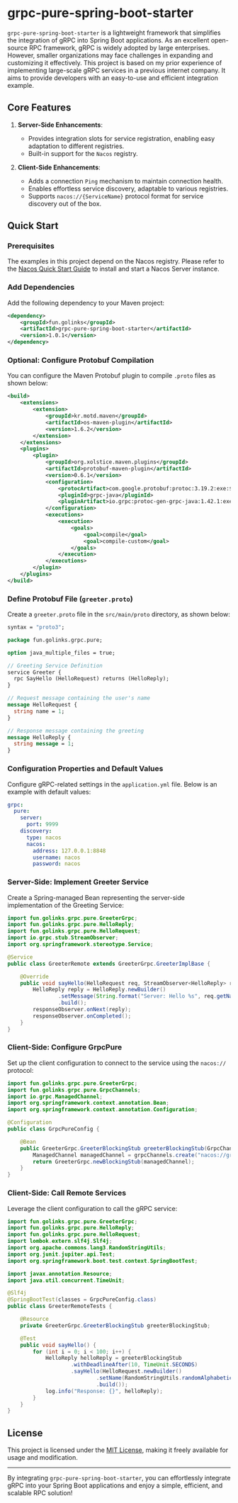 # grpc-pure-spring-boot-starter

`grpc-pure-spring-boot-starter` is a lightweight framework that simplifies the integration of gRPC into Spring Boot applications. As an excellent open-source RPC framework, gRPC is widely adopted by large enterprises. However, smaller organizations may face challenges in expanding and customizing it effectively. This project is based on my prior experience of implementing large-scale gRPC services in a previous internet company. It aims to provide developers with an easy-to-use and efficient integration example.

## Core Features

1. **Server-Side Enhancements**:
    - Provides integration slots for service registration, enabling easy adaptation to different registries.
    - Built-in support for the `Nacos` registry.

2. **Client-Side Enhancements**:
    - Adds a connection `Ping` mechanism to maintain connection health.
    - Enables effortless service discovery, adaptable to various registries.
    - Supports `nacos://{ServiceName}` protocol format for service discovery out of the box.

## Quick Start

### Prerequisites

The examples in this project depend on the Nacos registry. Please refer to the [Nacos Quick Start Guide](https://nacos.io/docs/v2.3/quickstart/quick-start/) to install and start a Nacos Server instance.

### Add Dependencies

Add the following dependency to your Maven project:

```xml
<dependency>
    <groupId>fun.golinks</groupId>
    <artifactId>grpc-pure-spring-boot-starter</artifactId>
    <version>1.0.1</version>
</dependency>
```

### Optional: Configure Protobuf Compilation

You can configure the Maven Protobuf plugin to compile `.proto` files as shown below:

```xml
<build>
    <extensions>
        <extension>
            <groupId>kr.motd.maven</groupId>
            <artifactId>os-maven-plugin</artifactId>
            <version>1.6.2</version>
        </extension>
    </extensions>
    <plugins>
        <plugin>
            <groupId>org.xolstice.maven.plugins</groupId>
            <artifactId>protobuf-maven-plugin</artifactId>
            <version>0.6.1</version>
            <configuration>
                <protocArtifact>com.google.protobuf:protoc:3.19.2:exe:${os.detected.classifier}</protocArtifact>
                <pluginId>grpc-java</pluginId>
                <pluginArtifact>io.grpc:protoc-gen-grpc-java:1.42.1:exe:${os.detected.classifier}</pluginArtifact>
            </configuration>
            <executions>
                <execution>
                    <goals>
                        <goal>compile</goal>
                        <goal>compile-custom</goal>
                    </goals>
                </execution>
            </executions>
        </plugin>
    </plugins>
</build>
```

### Define Protobuf File (`greeter.proto`)

Create a `greeter.proto` file in the `src/main/proto` directory, as shown below:

```protobuf
syntax = "proto3";

package fun.golinks.grpc.pure;

option java_multiple_files = true;

// Greeting Service Definition
service Greeter {
  rpc SayHello (HelloRequest) returns (HelloReply);
}

// Request message containing the user's name
message HelloRequest {
  string name = 1;
}

// Response message containing the greeting
message HelloReply {
  string message = 1;
}
```

### Configuration Properties and Default Values

Configure gRPC-related settings in the `application.yml` file. Below is an example with default values:

```yaml
grpc:
  pure:
    server:
      port: 9999
    discovery:
      type: nacos
      nacos:
        address: 127.0.0.1:8848
        username: nacos
        password: nacos
```

### Server-Side: Implement Greeter Service

Create a Spring-managed Bean representing the server-side implementation of the Greeting Service:

```java
import fun.golinks.grpc.pure.GreeterGrpc;
import fun.golinks.grpc.pure.HelloReply;
import fun.golinks.grpc.pure.HelloRequest;
import io.grpc.stub.StreamObserver;
import org.springframework.stereotype.Service;

@Service
public class GreeterRemote extends GreeterGrpc.GreeterImplBase {

    @Override
    public void sayHello(HelloRequest req, StreamObserver<HelloReply> responseObserver) {
        HelloReply reply = HelloReply.newBuilder()
                .setMessage(String.format("Server: Hello %s", req.getName()))
                .build();
        responseObserver.onNext(reply);
        responseObserver.onCompleted();
    }
}
```

### Client-Side: Configure GrpcPure

Set up the client configuration to connect to the service using the `nacos://` protocol:

```java
import fun.golinks.grpc.pure.GreeterGrpc;
import fun.golinks.grpc.pure.GrpcChannels;
import io.grpc.ManagedChannel;
import org.springframework.context.annotation.Bean;
import org.springframework.context.annotation.Configuration;

@Configuration
public class GrpcPureConfig {

    @Bean
    public GreeterGrpc.GreeterBlockingStub greeterBlockingStub(GrpcChannels grpcChannels) {
        ManagedChannel managedChannel = grpcChannels.create("nacos://greeter");
        return GreeterGrpc.newBlockingStub(managedChannel);
    }
}
```

### Client-Side: Call Remote Services

Leverage the client configuration to call the gRPC service:

```java
import fun.golinks.grpc.pure.GreeterGrpc;
import fun.golinks.grpc.pure.HelloReply;
import fun.golinks.grpc.pure.HelloRequest;
import lombok.extern.slf4j.Slf4j;
import org.apache.commons.lang3.RandomStringUtils;
import org.junit.jupiter.api.Test;
import org.springframework.boot.test.context.SpringBootTest;

import javax.annotation.Resource;
import java.util.concurrent.TimeUnit;

@Slf4j
@SpringBootTest(classes = GrpcPureConfig.class)
public class GreeterRemoteTests {

    @Resource
    private GreeterGrpc.GreeterBlockingStub greeterBlockingStub;

    @Test
    public void sayHello() {
        for (int i = 0; i < 100; i++) {
            HelloReply helloReply = greeterBlockingStub
                    .withDeadlineAfter(10, TimeUnit.SECONDS)
                    .sayHello(HelloRequest.newBuilder()
                            .setName(RandomStringUtils.randomAlphabetic(32))
                            .build());
            log.info("Response: {}", helloReply);
        }
    }
}
```

## License

This project is licensed under the [MIT License](./LICENSE), making it freely available for usage and modification.

---

By integrating `grpc-pure-spring-boot-starter`, you can effortlessly integrate gRPC into your Spring Boot applications and enjoy a simple, efficient, and scalable RPC solution!